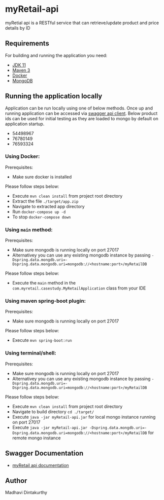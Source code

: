 # myRetail-api

myRetial api is a RESTful service that can retrieve/update product and price details by ID

## Requirements

For building and running the application you need:

- [JDK 11](https://www.oracle.com/technetwork/java/javase/downloads/jdk11-downloads-5066655.html)
- [Maven 3](https://maven.apache.org)
- [Docker](https://www.docker.com/products/docker-desktop)
- [MongoDB](https://www.mongodb.com/download-center)

## Running the application locally

Application can be run locally using one of below methods. Once up and running application can be accessed via [swagger api client](http://localhost:8080/swagger-ui.html).
Below product ids can be used for initial testing as they are loaded to mongo by default on application startup.
- 54498967
- 76780149
- 76593324

### Using Docker:

Prerequisites:

- Make sure docker is installed

Please follow steps below:
 - Execute `mvn clean install` from project root directory
 - Extract the file `./target/app.zip`
 - Navigate to extracted app directory
 - Run `docker-compose up -d`
 - To stop `docker-compose down`

### Using `main` method:
Prerequisites:
- Make sure mongodb is running locally on port 27017
- Alternativey you can use any existing mongodb instance by passing `-Dspring.data.mongdb.uri=-Dspring.data.mongodb.uri=mongodb://<hostname:port>/myRetailDB`

Please follow steps below:
- Execute the `main` method in the `com.myretail.casestudy.MyRetailApplication` class from your IDE

### Using maven spring-boot plugin:
Prerequisites:
- Make sure mongodb is running locally on port 27017

Please follow steps below:
- Execute `mvn spring-boot:run`

### Using terminal/shell:
Prerequisites:
- Make sure mongodb is running locally on port 27017
- Alternativey you can use any existing mongodb instance by passing `-Dspring.data.mongdb.uri=-Dspring.data.mongodb.uri=mongodb://<hostname:port>/myRetailDB`

Please follow steps below:
- Execute `mvn clean install` from project root directory
- Navigate to build directory `cd ./target/`
- Execute `java -jar myRetail-api.jar` for local mongo instance running on port 27017
- Execute `java -jar myRetail-api.jar -Dspring.data.mongdb.uri=-Dspring.data.mongodb.uri=mongodb://<hostname:port>/myRetailDB` for remote mongo instance

## Swagger Documentation
- [myRetail api documentation](http://localhost:8080/swagger-ui.html)

## Author
Madhavi Dintakurthy